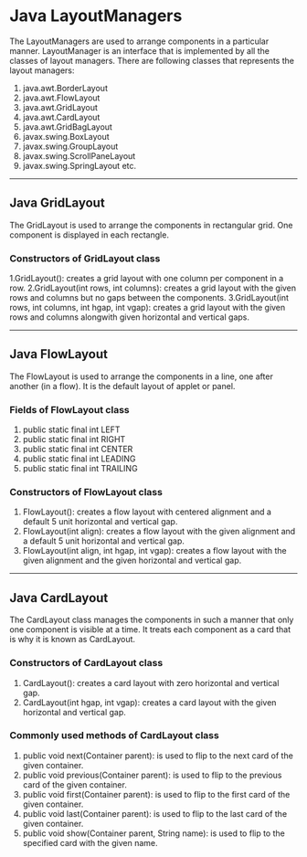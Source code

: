 # Java LayoutManagers

   The LayoutManagers are used to arrange components in a particular manner. LayoutManager is an interface that is implemented by all the classes of layout managers. There are following classes that represents the layout managers:

1. java.awt.BorderLayout
2. java.awt.FlowLayout
3. java.awt.GridLayout
4. java.awt.CardLayout
5. java.awt.GridBagLayout
6. javax.swing.BoxLayout
7. javax.swing.GroupLayout
8. javax.swing.ScrollPaneLayout
9. javax.swing.SpringLayout etc. 

***

## Java GridLayout
  The GridLayout is used to arrange the components in rectangular grid. One component is displayed in each rectangle.

### Constructors of GridLayout class
1.GridLayout(): creates a grid layout with one column per component in a row.
2.GridLayout(int rows, int columns): creates a grid layout with the given rows and columns but no gaps between the components.
3.GridLayout(int rows, int columns, int hgap, int vgap): creates a grid layout with the given rows and columns alongwith given horizontal     and vertical gaps.

***

## Java FlowLayout
The FlowLayout is used to arrange the components in a line, one after another (in a flow). It is the default layout of applet or panel.

### Fields of FlowLayout class
1. public static final int LEFT
2. public static final int RIGHT
3. public static final int CENTER
4. public static final int LEADING
5. public static final int TRAILING

### Constructors of FlowLayout class
1. FlowLayout(): creates a flow layout with centered alignment and a default 5 unit horizontal and vertical gap.
2. FlowLayout(int align): creates a flow layout with the given alignment and a default 5 unit horizontal and vertical gap.
3. FlowLayout(int align, int hgap, int vgap): creates a flow layout with the given alignment and the given horizontal and vertical gap.

***

## Java CardLayout
The CardLayout class manages the components in such a manner that only one component is visible at a time. It treats each component as a card that is why it is known as CardLayout.

### Constructors of CardLayout class
1. CardLayout(): creates a card layout with zero horizontal and vertical gap.
2. CardLayout(int hgap, int vgap): creates a card layout with the given horizontal and vertical gap.

### Commonly used methods of CardLayout class
1. public void next(Container parent): is used to flip to the next card of the given container.
2. public void previous(Container parent): is used to flip to the previous card of the given container.
3. public void first(Container parent): is used to flip to the first card of the given container.
4. public void last(Container parent): is used to flip to the last card of the given container.
5. public void show(Container parent, String name): is used to flip to the specified card with the given name.

